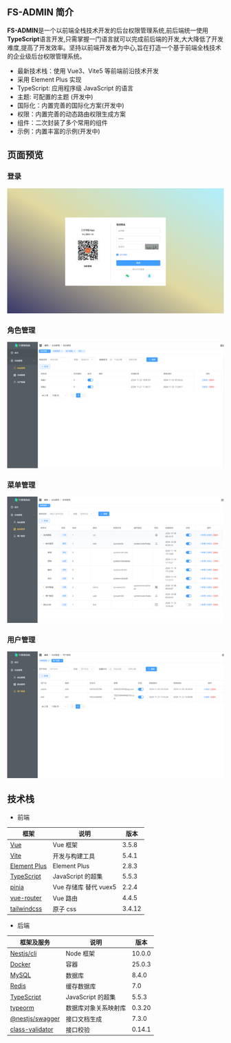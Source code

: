 ## FS-ADMIN 简介

**FS-ADMIN**是一个以前端全栈技术开发的后台权限管理系统,前后端统一使用**TypeScript**语言开发,只需掌握一门语言就可以完成前后端的开发,大大降低了开发难度,提高了开发效率。坚持以前端开发者为中心,旨在打造一个基于前端全栈技术的企业级后台权限管理系统。

- 最新技术栈：使用 Vue3、Vite5 等前端前沿技术开发
- 采用 Element Plus 实现
- TypeScript: 应用程序级 JavaScript 的语言
- 主题: 可配置的主题 (开发中)
- 国际化：内置完善的国际化方案(开发中)
- 权限：内置完善的动态路由权限生成方案
- 组件：二次封装了多个常用的组件
- 示例：内置丰富的示例(开发中)

## 页面预览

### 登录

![image.png](https://github.com/qddidi/fs-admin/blob/develop/assets/01.jpg?raw=true)

### 角色管理

![image.png](https://github.com/qddidi/fs-admin/blob/develop/assets/02.jpg?raw=true)

### 菜单管理

![image.png](https://github.com/qddidi/fs-admin/blob/develop/assets/03.png?raw=true)

### 用户管理

![image.png](https://github.com/qddidi/fs-admin/blob/develop/assets/04.png?raw=true)

## 技术栈

- 前端

| 框架                                               | 说明                  | 版本   |
| -------------------------------------------------- | --------------------- | ------ |
| [Vue](https://staging-cn.vuejs.org/)               | Vue 框架              | 3.5.8  |
| [Vite](https://cn.vitejs.dev//)                    | 开发与构建工具        | 5.4.1  |
| [Element Plus](https://element-plus.org/zh-CN/)    | Element Plus          | 2.8.3  |
| [TypeScript](https://www.typescriptlang.org/docs/) | JavaScript 的超集     | 5.5.3  |
| [pinia](https://pinia.vuejs.org/)                  | Vue 存储库 替代 vuex5 | 2.2.4  |
| [vue-router](https://router.vuejs.org/)            | Vue 路由              | 4.4.5  |
| [tailwindcss](https://tailwind.nodejs.cn/)         | 原子 css              | 3.4.12 |

- 后端

| 框架及服务                                                        | 说明                 | 版本   |
| ----------------------------------------------------------------- | -------------------- | ------ |
| [Nestjs/cli](https://nestjs.com/)                                 | Node 框架            | 10.0.0 |
| [Docker](https://nestjs.com/)                                     | 容器                 | 25.0.3 |
| [‌MySQL](https://www.mysql.com/)                                  | 数据库               | 8.4.0  |
| [Redis](https://redis.io/)                                        | 缓存数据库           | 7.0    |
| [TypeScript](https://www.typescriptlang.org/docs/)                | JavaScript 的超集    | 5.5.3  |
| [typeorm](https://typeorm.io/)                                    | 数据库对象关系映射库 | 0.3.20 |
| [@nestjs/swagger](https://github.com/nestjs/swagger#readme)       | 接口文档生成         | 7.3.0  |
| [class-validator](https://www.npmjs.com/package/class-validator/) | 接口校验             | 0.14.1 |
